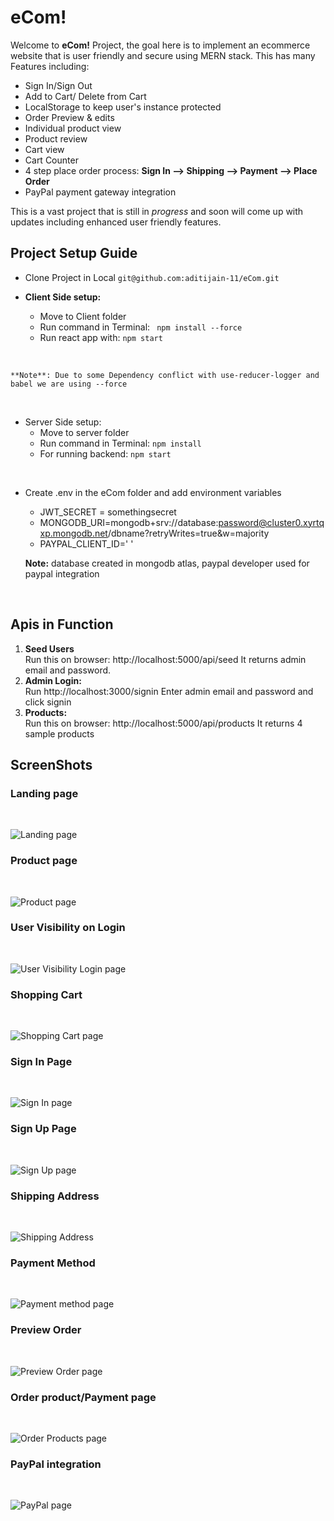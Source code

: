 # eCom!

Welcome to **eCom!** Project, the goal here is to implement an ecommerce website that is user friendly and secure using MERN stack.
This has many Features including:

- Sign In/Sign Out
- Add to Cart/ Delete from Cart
- LocalStorage to keep user's instance protected
- Order Preview & edits
- Individual product view
- Product review
- Cart view
- Cart Counter
- 4 step place order process: **Sign In --> Shipping --> Payment --> Place Order**
- PayPal payment gateway integration

This is a vast project that is still in _progress_ and soon will come up with updates including enhanced user friendly features.

## **Project Setup Guide**

- Clone Project in Local `git@github.com:aditijain-11/eCom.git`

- **Client Side setup:**

  - Move to Client folder
  - Run command in Terminal: ` npm install --force`
  - Run react app with: `npm start`

<br>

    **Note**: Due to some Dependency conflict with use-reducer-logger and babel we are using --force

<br>

- Server Side setup:
  - Move to server folder
  - Run command in Terminal: `npm install`
  - For running backend: `npm start`

<br>

- Create .env in the eCom folder and add environment variables

  - JWT_SECRET = somethingsecret
  - MONGODB_URI=mongodb+srv://database:password@cluster0.xyrtqxp.mongodb.net/dbname?retryWrites=true&w=majority
  - PAYPAL_CLIENT_ID=' '

  **Note:** database created in mongodb atlas, paypal developer used for paypal integration

    <br>

## Apis in Function

1. **Seed Users** <br>
   Run this on browser: http://localhost:5000/api/seed
   It returns admin email and password.
2. **Admin Login:** <br>
   Run http://localhost:3000/signin
   Enter admin email and password and click signin
3. **Products:** <br>
   Run this on browser: http://localhost:5000/api/products
   It returns 4 sample products

## ScreenShots

### Landing page

<br>

![Landing page](images/image.png)

### Product page

<br>

![Product page](images/image-1.png)

### User Visibility on Login

<br>

![User Visibility Login page](images/image-10.png)

### Shopping Cart

<br>

![Shopping Cart page](images/image-2.png)

### Sign In Page

<br>

![Sign In page](images/image-3.png)

### Sign Up Page

<br>

![Sign Up page](images/image-4.png)

### Shipping Address

<br>

![Shipping Address](images/image-5.png)

### Payment Method

<br>

![Payment method page](images/image-6.png)

### Preview Order

<br>

![Preview Order page](images/imagepreview.png)

### Order product/Payment page

<br>

![Order Products page](images/image-8.png)

### PayPal integration

<br>

![PayPal page](images/image-9.png)
